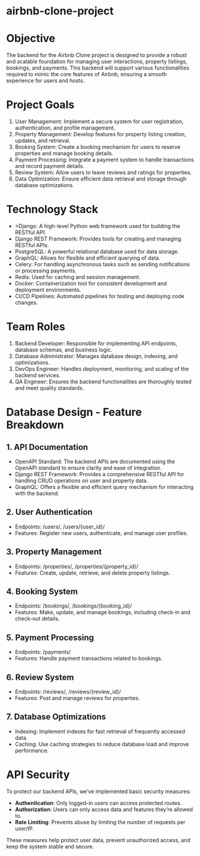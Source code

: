 # airbnb-clone-project

<h1>Objective</h1>
The backend for the Airbnb Clone project is designed to provide a robust and scalable foundation for managing user interactions, property listings, bookings, and payments. This backend will support various functionalities required to mimic the core features of Airbnb, ensuring a smooth experience for users and hosts.

<h1>Project Goals</h1>
      <ol>
            <li>User Management: Implement a secure system for user registration, authentication, and profile management.</li>
            <li>Property Management: Develop features for property listing creation, updates, and retrieval.</li>
            <li>Booking System: Create a booking mechanism for users to reserve properties and manage booking details.</li>
            <li>Payment Processing: Integrate a payment system to handle transactions and record payment details.</li>
            <li>Review System: Allow users to leave reviews and ratings for properties.</li>
            <li>Data Optimization: Ensure efficient data retrieval and storage through database optimizations.</li>
      </ol>



<h1>Technology Stack</h1>
<ul>
      <li>
        >Django: A high-level Python web framework used for building the RESTful API.
        </li>
      <li>
        Django REST Framework: Provides tools for creating and managing RESTful APIs.
        </li>
      <li>
        PostgreSQL: A powerful relational database used for data storage.</br>
        </li>
      <li>
        GraphQL: Allows for flexible and efficient querying of data.</br>
        </li>
      <li>
        Celery: For handling asynchronous tasks such as sending notifications or processing payments.</br>
        </li>
      <li>
        Redis: Used for caching and session management.</br>
        </li>
      <li>
        Docker: Containerization tool for consistent development and deployment environments.</br>
        </li>
      <li>
        CI/CD Pipelines: Automated pipelines for testing and deploying code changes.
        </li>
</ul>

<h1>Team Roles</h1>
      <ol>
            <li>Backend Developer: Responsible for implementing API endpoints, database schemas, and business logic.</li>
            <li>Database Administrator: Manages database design, indexing, and optimizations.</li>
            <li>DevOps Engineer: Handles deployment, monitoring, and scaling of the backend services.</li>
            <li>QA Engineer: Ensures the backend functionalities are thoroughly tested and meet quality standards.</li>
      </ol>
      

</ul>

<h1>Database Design - Feature Breakdown</h1>
      <h2>1. API Documentation</h2>
      <ul>
      <li>OpenAPI Standard: The backend APIs are documented using the OpenAPI standard to ensure clarity and ease of integration.</li>
      <li>Django REST Framework: Provides a comprehensive RESTful API for handling CRUD operations on user and property data.</li>
      <li>GraphQL: Offers a flexible and efficient query mechanism for interacting with the backend. </li>
      </ul>
<h2>2. User Authentication</h2>
      <ul>
      <li>Endpoints: /users/, /users/{user_id}/</li>
      <li>Features: Register new users, authenticate, and manage user profiles. </li>
      </ul>
<h2>3. Property Management</h2>
      <ul>
       <li>Endpoints: /properties/, /properties/{property_id}/</li>
       <li>Features: Create, update, retrieve, and delete property listings.</li>
      </ul>
<h2>4. Booking System</h2>
      <ul>
       <li>Endpoints: /bookings/, /bookings/{booking_id}/</li>
       <li>Features: Make, update, and manage bookings, including check-in and check-out details.</li>
      </ul>
<h2>5. Payment Processing</h2>
      <ul>
       <li>Endpoints: /payments/</li>
       <li>Features: Handle payment transactions related to bookings.</li>
      </ul>
<h2>6. Review System</h2>
      <ul>
       <li>Endpoints: /reviews/, /reviews/{review_id}/</li>
       <li>Features: Post and manage reviews for properties.</li>
      </ul>
<h2>7. Database Optimizations</h2>
      <ul>
       <li>Indexing: Implement indexes for fast retrieval of frequently accessed data.</li>
       <li>Caching: Use caching strategies to reduce database load and improve performance.</li>
      </ul>

<h1>API Security</h1>

<p>To protect our backend APIs, we’ve implemented basic security measures:</p>

<ul>
  <li><strong>Authentication</strong>: Only logged-in users can access protected routes.</li>
  <li><strong>Authorization</strong>: Users can only access data and features they’re allowed to.</li>
  <li><strong>Rate Limiting</strong>: Prevents abuse by limiting the number of requests per user/IP.</li>
</ul>

<p>These measures help protect user data, prevent unauthorized access, and keep the system stable and secure.</p>






























